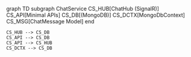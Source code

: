 graph TD
    subgraph ChatService
        CS_HUB[ChatHub (SignalR)]
        CS_API[Minimal APIs]
        CS_DB[(MongoDB)]
        CS_DCTX[MongoDbContext]
        CS_MSG[ChatMessage Model]
    end

    CS_HUB --> CS_DB
    CS_API --> CS_DB
    CS_API --> CS_HUB
    CS_DCTX --> CS_DB
